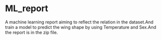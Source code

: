 # ML_report
A machine learning report aiming to reflect the relation in the dataset.And train a model to predict the wing shape by using Temperature and Sex.And the report is in the zip file.
